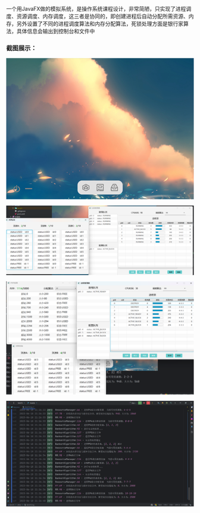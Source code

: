 一个用JavaFX做的模拟系统，是操作系统课程设计，非常简陋，只实现了进程调度、资源调度、内存调度，这三者是协同的，即创建进程后自动分配所需资源、内存，另外设置了不同的进程调度算法和内存分配算法，死锁处理方面是银行家算法，具体信息会输出到控制台和文件中

### 截图展示：

![img](img/img.png)

![img](img/img_1.png)

![img](img/img_2.png)

![img](img/img_3.png)
